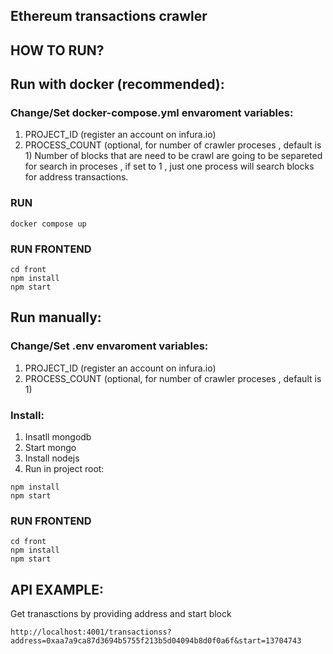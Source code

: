## Ethereum transactions crawler

## HOW TO RUN?

## Run with docker (recommended):

### Change/Set docker-compose.yml envaroment variables:

1. PROJECT_ID (register an account on infura.io)
2. PROCESS_COUNT (optional, for number of crawler proceses , default is 1) 
Number of blocks that are need to be crawl are going to be separeted for search in proceses , if set to 1 , just one process will search blocks for address transactions.


### RUN
```
docker compose up
```

### RUN FRONTEND

```
cd front
npm install
npm start
```


## Run manually:

### Change/Set .env envaroment variables:

1. PROJECT_ID (register an account on infura.io)
2. PROCESS_COUNT (optional, for number of crawler proceses , default is 1) 


### Install:
 
1. Insatll mongodb 
2. Start mongo
2. Install nodejs
3. Run in project root:


```
npm install
npm start
```

### RUN FRONTEND

```
cd front
npm install
npm start
```


## API EXAMPLE:
Get tranasctions by providing address and start block
```
http://localhost:4001/transactionss?address=0xaa7a9ca87d3694b5755f213b5d04094b8d0f0a6f&start=13704743
```

